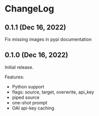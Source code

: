 # ChangeLog

## 0.1.1 (Dec 16, 2022)
Fix missing images in pypi documentation

## 0.1.0 (Dec 16, 2022)
Initial release.

Features:
- Python support
- flags: source, target, overwrite, api_key
- piped source
- one-shot prompt
- OAI api-key caching
